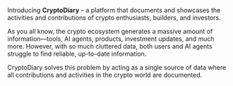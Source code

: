 Introducing **CryptoDiary** – a platform that documents and showcases the activities and contributions of crypto enthusiasts, builders, and investors.

As you all know, the crypto ecosystem generates a massive amount of information—tools, AI agents, products, investment updates, and much more. However, with so much cluttered data, both users and AI agents struggle to find reliable, up-to-date information.

CryptoDiary solves this problem by acting as a single source of data where all contributions and activities in the crypto world are documented.

